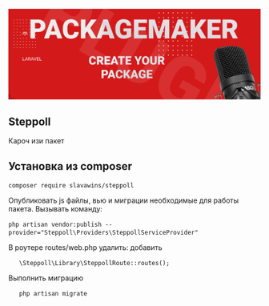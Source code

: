 <p align="center">
<img src="info/logo.jpg">
</p>
 
## Steppoll
Кароч изи пакет 
   

## Установка из composer

```  
composer require slavawins/steppoll
```

 Опубликовать js файлы, вью и миграции необходимые для работы пакета.
Вызывать команду:
```
php artisan vendor:publish --provider="Steppoll\Providers\SteppollServiceProvider"
``` 

 В роутере routes/web.php удалить:
 добавить
 ```
    \Steppoll\Library\SteppollRoute::routes();
 ```

Выполнить миграцию
 ```
    php artisan migrate 
 ``` 
